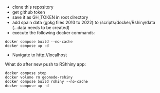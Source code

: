 - clone this repository
- get github token
- save it as GH_TOKEN in root directory
- add spain data (gpkg files 2010 to 2022) to /scripts/docker/Rshiny/data (...data needs to be created)
- execute the following docker commands:

```
docker compose build --no-cache
docker compose up -d
```
- Navigate to http://localhost

What do after new push to RShhiny app:

```
docker compose stop
docker volume rm geonode-rshiny
docker compose build rshiny --no-cache
docker compose up -d
```
